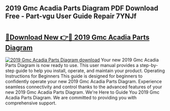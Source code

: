 ## 2019 Gmc Acadia Parts Diagram PDF Download Free - Part-vgu User Guide Repair 7YNJf

# <h2><a href="http://dfprtj8.blite.top/?on=2019+Gmc+Acadia+Parts+Diagram">🔗Download New 👉🔴 2019 Gmc Acadia Parts Diagram</a></h2>

[![2019 Gmc Acadia Parts Diagram download](https://i.imgur.com/lujVjoI.png)](http://dfprtj8.blite.top/?on=2019+Gmc+Acadia+Parts+Diagram)
Your new 2019 Gmc Acadia Parts Diagram is now ready to use. This user manual provides a step-by-step guide to help you install, operate, and maintain your product. Operating Instructions for Beginners This guide is designed for beginners to confidently operate your new 2019 Gmc Acadia Parts Diagram. Experience seamless connectivity and control thanks to the advanced features of your new 2019 Gmc Acadia Parts Diagram. We're Here to Guide You 2019 Gmc Acadia Parts Diagram. We are committed to providing you with comprehensive support.
